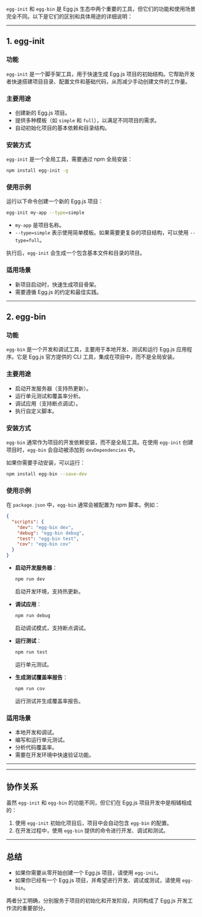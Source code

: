 `egg-init` 和 `egg-bin` 是 Egg.js 生态中两个重要的工具，但它们的功能和使用场景完全不同。以下是它们的区别和具体用途的详细说明：

---

## 1. egg-init

### 功能

`egg-init` 是一个脚手架工具，用于快速生成 Egg.js 项目的初始结构。它帮助开发者快速搭建项目目录、配置文件和基础代码，从而减少手动创建文件的工作量。

### 主要用途

- 创建新的 Egg.js 项目。
- 提供多种模板（如 `simple` 和 `full`），以满足不同项目的需求。
- 自动初始化项目的基本依赖和目录结构。

### 安装方式

`egg-init` 是一个全局工具，需要通过 npm 全局安装：

```bash
npm install egg-init -g
```

### 使用示例

运行以下命令创建一个新的 Egg.js 项目：

```bash
egg-init my-app --type=simple
```

- `my-app` 是项目名称。
- `--type=simple` 表示使用简单模板。如果需要更复杂的项目结构，可以使用 `--type=full`。

执行后，`egg-init` 会生成一个包含基本文件和目录的项目。

### 适用场景

- 新项目启动时，快速生成项目骨架。
- 需要遵循 Egg.js 的约定和最佳实践。

---

## 2. egg-bin

### 功能

`egg-bin` 是一个开发和调试工具，主要用于本地开发、测试和运行 Egg.js 应用程序。它是 Egg.js 官方提供的 CLI 工具，集成在项目中，而不是全局安装。

### 主要用途

- 启动开发服务器（支持热更新）。
- 运行单元测试和覆盖率分析。
- 调试应用（支持断点调试）。
- 执行自定义脚本。

### 安装方式

`egg-bin` 通常作为项目的开发依赖安装，而不是全局工具。在使用 `egg-init` 创建项目时，`egg-bin` 会自动被添加到 `devDependencies` 中。

如果你需要手动安装，可以运行：

```bash
npm install egg-bin --save-dev
```

### 使用示例

在 `package.json` 中，`egg-bin` 通常会被配置为 npm 脚本。例如：

```json
{
  "scripts": {
    "dev": "egg-bin dev",
    "debug": "egg-bin debug",
    "test": "egg-bin test",
    "cov": "egg-bin cov"
  }
}
```

- **启动开发服务器**：

  ```bash
  npm run dev
  ```

  启动开发环境，支持热更新。

- **调试应用**：

  ```bash
  npm run debug
  ```

  启动调试模式，支持断点调试。

- **运行测试**：

  ```bash
  npm run test
  ```

  运行单元测试。

- **生成测试覆盖率报告**：
  ```bash
  npm run cov
  ```
  运行测试并生成覆盖率报告。

### 适用场景

- 本地开发和调试。
- 编写和运行单元测试。
- 分析代码覆盖率。
- 需要在开发环境中快速验证功能。

---



---

## 协作关系

虽然 `egg-init` 和 `egg-bin` 的功能不同，但它们在 Egg.js 项目开发中是相辅相成的：

1. 使用 `egg-init` 初始化项目后，项目中会自动包含 `egg-bin` 的配置。
2. 在开发过程中，使用 `egg-bin` 提供的命令进行开发、调试和测试。

---

## 总结

- 如果你需要从零开始创建一个 Egg.js 项目，请使用 `egg-init`。
- 如果你已经有一个 Egg.js 项目，并希望进行开发、调试或测试，请使用 `egg-bin`。

两者分工明确，分别服务于项目的初始化和开发阶段，共同构成了 Egg.js 开发工作流的重要部分。
